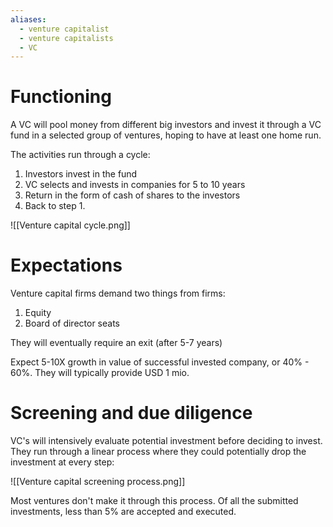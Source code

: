 ```yaml
---
aliases:
  - venture capitalist
  - venture capitalists
  - VC
---
```

# Functioning
A VC will pool money from different big investors and invest it through a VC fund in a selected group of ventures, hoping to have at least one home run.

The activities run through a cycle:
1. Investors invest in the fund
2. VC selects and invests in companies for 5 to 10 years
3. Return in the form of cash of shares to the investors
4. Back to step 1.

![[Venture capital cycle.png]]
# Expectations
Venture capital firms demand two things from firms:
1. Equity
2. Board of director seats

They will eventually require an exit (after 5-7 years)

Expect 5-10X growth in value of successful invested company, or 40% - 60%. They will typically provide USD 1 mio.
# Screening and due diligence
VC's will intensively evaluate potential investment before deciding to invest. They run through a linear process where they could potentially drop the investment at every step:

![[Venture capital screening process.png]]

Most ventures don't make it through this process. Of all the submitted investments, less than 5% are accepted and executed.
